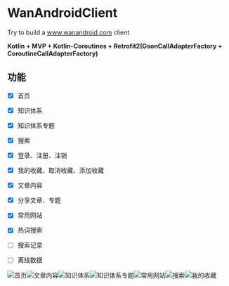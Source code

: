 # WanAndroidClient
Try to build a www.wanandroid.com client

**Kotlin + MVP + Kotlin-Coroutines + Retrofit2(GsonCallAdapterFactory + CoroutineCallAdapterFactory)**

## 功能
- [x] 首页
- [x] 知识体系
- [x] 知识体系专题
- [x] 搜索
- [x] 登录、注册、注销
- [x] 我的收藏、取消收藏、添加收藏
- [x] 文章内容
- [x] 分享文章、专题
- [x] 常用网站
- [x] 热词搜索
- [ ] 搜索记录
- [ ] 离线数据


![首页](http://ovlhlis72.bkt.clouddn.com/17-12-26/40547997.jpg?imageView2/2/w/300/q/95)![文章内容](http://ovlhlis72.bkt.clouddn.com/17-12-26/25027868.jpg?imageView2/2/w/300/q/95)![知识体系](http://ovlhlis72.bkt.clouddn.com/17-12-26/424106.jpg?imageView2/2/w/300/q/95)![知识体系专题](http://ovlhlis72.bkt.clouddn.com/17-12-26/86559983.jpg?imageView2/2/w/300/q/95)![常用网站](http://ovlhlis72.bkt.clouddn.com/17-12-26/13337032.jpg?imageView2/2/w/300/q/95)![搜索](http://ovlhlis72.bkt.clouddn.com/17-12-26/6996196.jpg?imageView2/2/w/300/q/95)![我的收藏](http://ovlhlis72.bkt.clouddn.com/17-12-26/93005295.jpg?imageView2/2/w/300/q/95)
